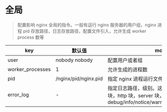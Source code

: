 # 全局

> 配置影响 nginx 全局的指令。一般有运行 nginx 服务器的用户组，nginx 进程 pid 存放路径，日志存放路径，配置文件引入，允许生成 worker process 数等

| key              | 默认值               | more                                                                                                                      |
| ---------------- | -------------------- | ------------------------------------------------------------------------------------------------------------------------- |
| user             | nobody nobody        | 配置用户或者组                                                                                                            |
| worker_processes | 1                    | 允许生成的进程数                                                                                                          |
| pid              | /nginx/pid/nginx.pid | 指定 nginx 进程运行文件存放地址                                                                                           |
| error_log        | -                    | 指定日志路径，级别。这个设置可以放入全局块，http 块，server 块，级别以此为：debug/info/notice/warn/error/crit/alert/emerg |
